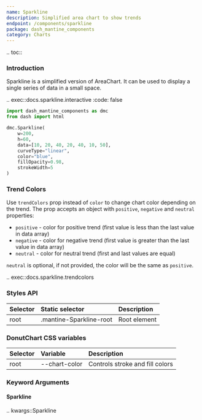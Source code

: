 ```yaml
---
name: Sparkline
description: Simplified area chart to show trends
endpoint: /components/sparkline
package: dash_mantine_components
category: Charts
---
```


.. toc::

### Introduction

Sparkline is a simplified version of AreaChart. It can be used to display a single series of data in a small space.

.. exec::docs.sparkline.interactive
    :code: false


```python
import dash_mantine_components as dmc
from dash import html

dmc.Sparkline(
    w=200,
    h=60,
    data=[10, 20, 40, 20, 40, 10, 50],
    curveType="linear",
    color="blue",
    fillOpacity=0.98,
    strokeWidth=5    
)

```

### Trend Colors

Use `trendColors` prop instead of `color` to change chart color depending on the trend. The prop accepts an object with `positive`, `negative` and `neutral` properties:

- `positive` - color for positive trend (first value is less than the last value in data array)
- `negative` - color for negative trend (first value is greater than the last value in data array)
- `neutral` - color for neutral trend (first and last values are equal)

`neutral` is optional, if not provided, the color will be the same as `positive`.


.. exec::docs.sparkline.trendcolors



### Styles API

| Selector    | Static selector         | Description                             |
|:------------|:------------------------|:----------------------------------------|
| root        | .mantine-Sparkline-root | Root element                            |


### DonutChart CSS variables

| Selector         | Variable             | Description                        |
|:-----------------|:---------------------|:-----------------------------------|
| root             | --chart-color        | Controls stroke and fill colors    |

### Keyword Arguments

#### Sparkline

.. kwargs::Sparkline

